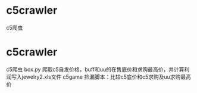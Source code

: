 # c5crawler
c5爬虫
# c5crawler
c5爬虫
box.py 爬取c5自发价格，buff和uu的在售底价和求购最高价，并计算利润写入jewelry2.xls文件
c5game 捡漏脚本：比较c5底价和c5求购及uu求购最高价
